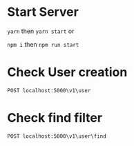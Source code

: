 # Start Server

`yarn` then `yarn start` or

`npm i` then `npm run start`

# Check User creation

`POST localhost:5000\v1\user`

# Check find filter

`POST localhost:5000\v1\user\find`